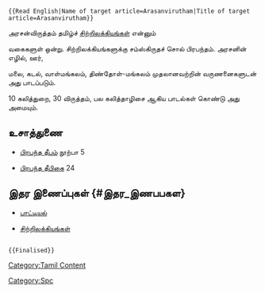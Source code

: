 ```{=mediawiki}
{{Read English|Name of target article=Arasanvirutham|Title of target article=Arasanvirutham}}
```
அரசன்விருத்தம் தமிழ்ச் [சிற்றிலக்கியங்கள்](சிற்றிலக்கியங்கள் "wikilink") என்னும்
வகைகளுள் ஒன்று. சிற்றிலக்கியங்களுக்கு சம்ஸ்கிருதச் சொல் பிரபந்தம். அரசனின் எழில், ஊர்,
மலை, கடல், வாள்மங்கலம், திண்தோள்-மங்கலம் முதலானவற்றின் வருணனைகளுடன் அது பாடப்படும்.
10 கலித்துறை, 30 விருத்தம், பல கலித்தாழிசை ஆகிய பாடல்கள் கொண்டு அது அமையும்.

## உசாத்துணை

-   [பிரபந்த தீபம்](பிரபந்த_தீபம் "wikilink") நூற்பா 5
-   [பிரபந்த தீபிகை](பிரபந்த_தீபிகை "wikilink") 24

## இதர இணைப்புகள் {#இதர_இணபபகள}

-   [பாட்டியல்](பாட்டியல் "wikilink")
-   [சிற்றிலக்கியங்கள்](சிற்றிலக்கியங்கள் "wikilink")

```{=mediawiki}
{{Finalised}}
```
[Category:Tamil Content](Category:Tamil_Content "wikilink")
[Category:Spc](Category:Spc "wikilink")
